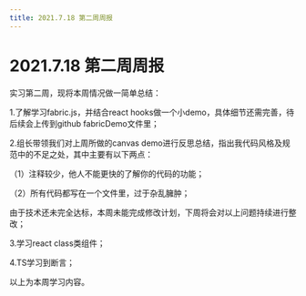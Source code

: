```yaml
---
title: 2021.7.18 第二周周报
---
```


2021.7.18 第二周周报
===

实习第二周，现将本周情况做一简单总结：

1.了解学习fabric.js，并结合react hooks做一个小demo，具体细节还需完善，待后续会上传到github fabricDemo文件里；

2.组长带领我们对上周所做的canvas demo进行反思总结，指出我代码风格及规范中的不足之处，其中主要有以下两点：

（1）注释较少，他人不能更快的了解你的代码的功能；

（2）所有代码都写在一个文件里，过于杂乱臃肿；

由于技术还未完全达标，本周未能完成修改计划，下周将会对以上问题持续进行整改；

3.学习react class类组件；

4.TS学习到断言；

以上为本周学习内容。